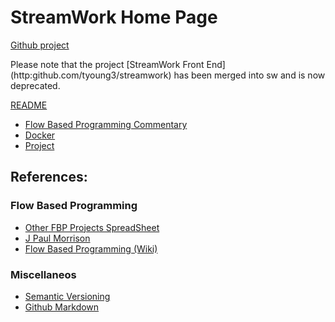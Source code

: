 # StreamWork Home Page

[Github project](http:github.com/tyoung3/sw)

<p>Please note that the project 
[StreamWork Front End](http:github.com/tyoung3/streamwork) has been merged 
into sw and is now deprecated.

[README](https://github.com/tyoung3/sw#readme)

  * [Flow Based Programming Commentary](FBP.html)
  * [Docker](DOCKER.html) 
  * [Project](/PROJECT.html)
  
## References:

### Flow Based Programming
  
  * [Other FBP Projects SpreadSheet](https://fbp.twyoung.com/)
  * [J Paul Morrison](https://jpaulm.github.io/fbp/)
  * [Flow Based Programming (Wiki)](https://en.wikipedia.org/wiki/Flow-based_programming)

### Miscellaneos

  * [Semantic Versioning](https://semver.org/)  
  * [Github Markdown](https://guides.github.com/features/mastering-markdown/)
